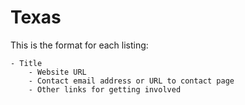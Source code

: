 # Texas

This is the format for each listing:

```
- Title
    - Website URL
    - Contact email address or URL to contact page
    - Other links for getting involved
```